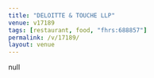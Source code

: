 ```yaml
---
title: "DELOITTE & TOUCHE LLP"
venue: v17189
tags: [restaurant, food, "fhrs:688857"]
permalink: /v/17189/
layout: venue
---
```

null